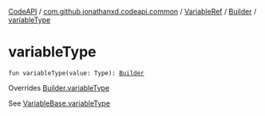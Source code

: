 [CodeAPI](../../../index.md) / [com.github.jonathanxd.codeapi.common](../../index.md) / [VariableRef](../index.md) / [Builder](index.md) / [variableType](.)

# variableType

`fun variableType(value: Type): `[`Builder`](index.md)

Overrides [Builder.variableType](../../../com.github.jonathanxd.codeapi.base/-variable-base/-builder/variable-type.md)

See [VariableBase.variableType](../../../com.github.jonathanxd.codeapi.base/-variable-base/variable-type.md)

